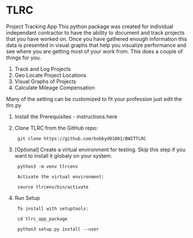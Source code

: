 # TLRC
Project Tracking App
This python package was created for individual independant contractor to have the 
ability to document and track projects that you have worked on. Once you have gathered enough 
information this data is presented in visual graphs that help you visualize performance and 
see where you are getting most of your work from. This does a couple of things for you.

1. Track and Log Projects
2. Geo Locate Project Locations
3. Visual Graphs of Projects
4. Calculate Mileage Compensation 

Many of the setting can be customized to fit your profession
just edit the tlrc.py

1. Install the Prerequisites - instructions here

2. Clone TLRC from the GitHub repo:

        git clone https://github.com/bobbyd01001/BWITTLRC

3. [Optional] Create a virtual environment for testing. Skip this step if you want to install it globaly on your system.

        python3 -m venv tlrcenv

        Activate the virtual environment:

        source tlrcenv/bin/activate

4. Run Setup

        To install with setuptools:

        cd tlrc_app_package

        python3 setup.py install --user
